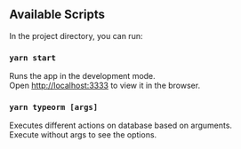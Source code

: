 ## Available Scripts

In the project directory, you can run:

### `yarn start`

Runs the app in the development mode.<br />
Open [http://localhost:3333](http://localhost:3333) to view it in the browser.

### `yarn typeorm [args]`

Executes different actions on database based on arguments.<br />
Execute without args to see the options.
